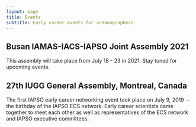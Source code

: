 ```yaml
---
layout: page
title: Events
subtitle: Early career events for oceanographers
---
```


## Busan IAMAS-IACS-IAPSO Joint Assembly 2021

This assembly will take place from July 18 - 23 in 2021. Stay tuned for upcoming events. 

## 27th IUGG General Assembly, Montreal, Canada

The first IAPSO early career networking event took place on July 9, 2019 -- the birthday of the IAPSO ECS network. Early career scientists came together to meet each other as well as representatives of the ECS network and IAPSO executive committees.
